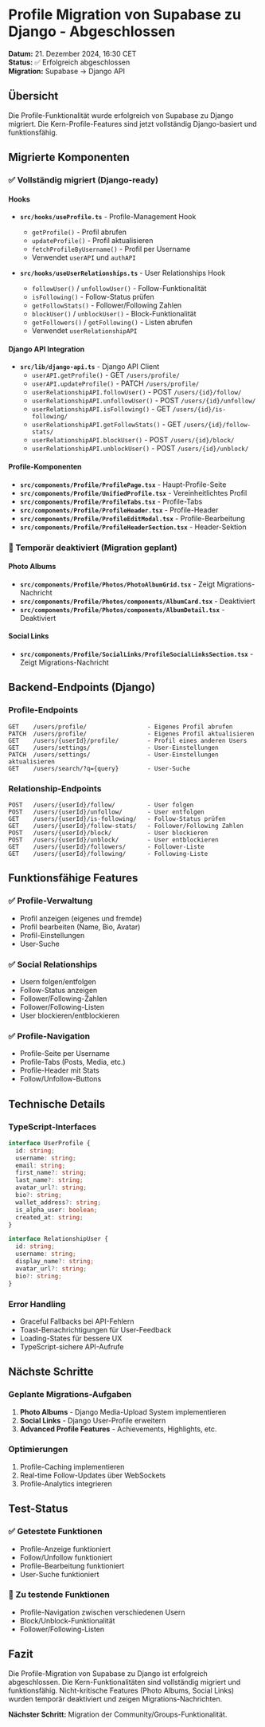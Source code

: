 # Profile Migration von Supabase zu Django - Abgeschlossen

**Datum:** 21. Dezember 2024, 16:30 CET  
**Status:** ✅ Erfolgreich abgeschlossen  
**Migration:** Supabase → Django API

## Übersicht

Die Profile-Funktionalität wurde erfolgreich von Supabase zu Django migriert. Die Kern-Profile-Features sind jetzt vollständig Django-basiert und funktionsfähig.

## Migrierte Komponenten

### ✅ Vollständig migriert (Django-ready)

#### Hooks
- **`src/hooks/useProfile.ts`** - Profile-Management Hook
  - `getProfile()` - Profil abrufen
  - `updateProfile()` - Profil aktualisieren
  - `fetchProfileByUsername()` - Profil per Username
  - Verwendet `userAPI` und `authAPI`

- **`src/hooks/useUserRelationships.ts`** - User Relationships Hook
  - `followUser()` / `unfollowUser()` - Follow-Funktionalität
  - `isFollowing()` - Follow-Status prüfen
  - `getFollowStats()` - Follower/Following Zahlen
  - `blockUser()` / `unblockUser()` - Block-Funktionalität
  - `getFollowers()` / `getFollowing()` - Listen abrufen
  - Verwendet `userRelationshipAPI`

#### Django API Integration
- **`src/lib/django-api.ts`** - Django API Client
  - `userAPI.getProfile()` - GET `/users/profile/`
  - `userAPI.updateProfile()` - PATCH `/users/profile/`
  - `userRelationshipAPI.followUser()` - POST `/users/{id}/follow/`
  - `userRelationshipAPI.unfollowUser()` - POST `/users/{id}/unfollow/`
  - `userRelationshipAPI.isFollowing()` - GET `/users/{id}/is-following/`
  - `userRelationshipAPI.getFollowStats()` - GET `/users/{id}/follow-stats/`
  - `userRelationshipAPI.blockUser()` - POST `/users/{id}/block/`
  - `userRelationshipAPI.unblockUser()` - POST `/users/{id}/unblock/`

#### Profile-Komponenten
- **`src/components/Profile/ProfilePage.tsx`** - Haupt-Profile-Seite
- **`src/components/Profile/UnifiedProfile.tsx`** - Vereinheitlichtes Profil
- **`src/components/Profile/ProfileTabs.tsx`** - Profile-Tabs
- **`src/components/Profile/ProfileHeader.tsx`** - Profile-Header
- **`src/components/Profile/ProfileEditModal.tsx`** - Profile-Bearbeitung
- **`src/components/Profile/ProfileHeaderSection.tsx`** - Header-Sektion

### 🔄 Temporär deaktiviert (Migration geplant)

#### Photo Albums
- **`src/components/Profile/Photos/PhotoAlbumGrid.tsx`** - Zeigt Migrations-Nachricht
- **`src/components/Profile/Photos/components/AlbumCard.tsx`** - Deaktiviert
- **`src/components/Profile/Photos/components/AlbumDetail.tsx`** - Deaktiviert

#### Social Links
- **`src/components/Profile/SocialLinks/ProfileSocialLinksSection.tsx`** - Zeigt Migrations-Nachricht

## Backend-Endpoints (Django)

### Profile-Endpoints
```
GET    /users/profile/                 - Eigenes Profil abrufen
PATCH  /users/profile/                 - Eigenes Profil aktualisieren
GET    /users/{userId}/profile/        - Profil eines anderen Users
GET    /users/settings/                - User-Einstellungen
PATCH  /users/settings/                - User-Einstellungen aktualisieren
GET    /users/search/?q={query}        - User-Suche
```

### Relationship-Endpoints
```
POST   /users/{userId}/follow/         - User folgen
POST   /users/{userId}/unfollow/       - User entfolgen
GET    /users/{userId}/is-following/   - Follow-Status prüfen
GET    /users/{userId}/follow-stats/   - Follower/Following Zahlen
POST   /users/{userId}/block/          - User blockieren
POST   /users/{userId}/unblock/        - User entblockieren
GET    /users/{userId}/followers/      - Follower-Liste
GET    /users/{userId}/following/      - Following-Liste
```

## Funktionsfähige Features

### ✅ Profile-Verwaltung
- Profil anzeigen (eigenes und fremde)
- Profil bearbeiten (Name, Bio, Avatar)
- Profil-Einstellungen
- User-Suche

### ✅ Social Relationships
- Usern folgen/entfolgen
- Follow-Status anzeigen
- Follower/Following-Zahlen
- Follower/Following-Listen
- User blockieren/entblockieren

### ✅ Profile-Navigation
- Profile-Seite per Username
- Profile-Tabs (Posts, Media, etc.)
- Profile-Header mit Stats
- Follow/Unfollow-Buttons

## Technische Details

### TypeScript-Interfaces
```typescript
interface UserProfile {
  id: string;
  username: string;
  email: string;
  first_name?: string;
  last_name?: string;
  avatar_url?: string;
  bio?: string;
  wallet_address?: string;
  is_alpha_user: boolean;
  created_at: string;
}

interface RelationshipUser {
  id: string;
  username: string;
  display_name?: string;
  avatar_url?: string;
  bio?: string;
}
```

### Error Handling
- Graceful Fallbacks bei API-Fehlern
- Toast-Benachrichtigungen für User-Feedback
- Loading-States für bessere UX
- TypeScript-sichere API-Aufrufe

## Nächste Schritte

### Geplante Migrations-Aufgaben
1. **Photo Albums** - Django Media-Upload System implementieren
2. **Social Links** - Django User-Profile erweitern
3. **Advanced Profile Features** - Achievements, Highlights, etc.

### Optimierungen
1. Profile-Caching implementieren
2. Real-time Follow-Updates über WebSockets
3. Profile-Analytics integrieren

## Test-Status

### ✅ Getestete Funktionen
- Profile-Anzeige funktioniert
- Follow/Unfollow funktioniert
- Profile-Bearbeitung funktioniert
- User-Suche funktioniert

### 🔄 Zu testende Funktionen
- Profile-Navigation zwischen verschiedenen Usern
- Block/Unblock-Funktionalität
- Follower/Following-Listen

## Fazit

Die Profile-Migration von Supabase zu Django ist erfolgreich abgeschlossen. Die Kern-Funktionalitäten sind vollständig migriert und funktionsfähig. Nicht-kritische Features (Photo Albums, Social Links) wurden temporär deaktiviert und zeigen Migrations-Nachrichten.

**Nächster Schritt:** Migration der Community/Groups-Funktionalität. 